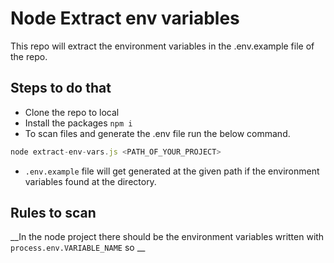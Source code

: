 # Node Extract env variables
This repo will extract the environment variables in the .env.example file of the repo. 
## Steps to do that
- Clone the repo to local
- Install the packages `npm i`
- To scan files and generate the .env file run the below command. 

```js
node extract-env-vars.js <PATH_OF_YOUR_PROJECT>
```
- `.env.example` file will get generated at the given path if the environment variables found at the directory.

## Rules to scan 
__In the node project there should be the environment variables written with `process.env.VARIABLE_NAME` so  __ 

